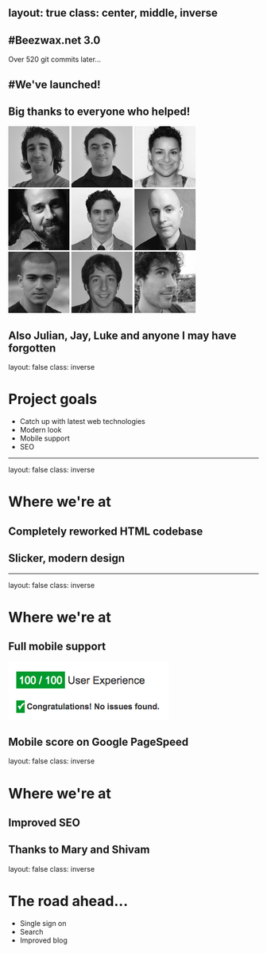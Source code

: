 layout: true
class: center, middle, inverse
---
#Beezwax.net 3.0
---
Over 520 git commits later...

#We've launched!
---
## Big thanks to everyone who helped!

![Milhouse](people/milhouse.jpg)
![Marquete](people/marquete.jpg)
![Mary](people/mary.jpg)
<br>
![Seano](people/seano.jpg)
![Ryan](people/ryan.jpg)
![Kevin](people/kevin.jpg)
<br>
![Shivam](people/shivam.jpg)
![Pablo](people/pablo.jpg)
![Pedro](people/pedro.jpg)

Also Julian, Jay, Luke and anyone I may have forgotten
---
layout: false
class: inverse

# Project goals

* Catch up with latest web technologies
* Modern look
* Mobile support
* SEO
---
layout: false
class: inverse

# Where we're at

## Completely reworked HTML codebase

## Slicker, modern design
---
layout: false
class: inverse

# Where we're at

## Full mobile support

![Pagespeed Mobile](pagespeed.png)

Mobile score on Google PageSpeed
---
layout: false
class: inverse

# Where we're at

## Improved SEO

Thanks to Mary and Shivam
---
layout: false
class: inverse

# The road ahead...

* Single sign on
* Search
* Improved blog
